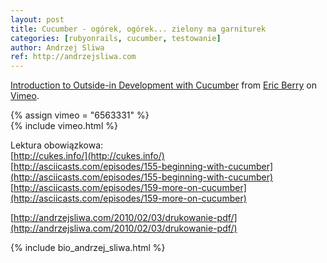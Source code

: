 ```yaml
---
layout: post
title: Cucumber - ogórek, ogórek... zielony ma garniturek
categories: [rubyonrails, cucumber, testowanie]
author: Andrzej Sliwa
ref: http://andrzejsliwa.com
---
```

[Introduction to Outside-in Development with Cucumber](http://vimeo.com/6563331) from [Eric Berry](http://vimeo.com/berry) on [Vimeo](http://vimeo.com).

{% assign vimeo = "6563331" %}                                                                                              
{% include vimeo.html %}
  
  
Lektura obowiązkowa:  
[http://cukes.info/](http://cukes.info/)  
[http://asciicasts.com/episodes/155-beginning-with-cucumber](http://asciicasts.com/episodes/155-beginning-with-cucumber)  
[http://asciicasts.com/episodes/159-more-on-cucumber](http://asciicasts.com/episodes/159-more-on-cucumber)  

[http://andrzejsliwa.com/2010/02/03/drukowanie-pdf/](http://andrzejsliwa.com/2010/02/03/drukowanie-pdf/)

{% include bio_andrzej_sliwa.html %}